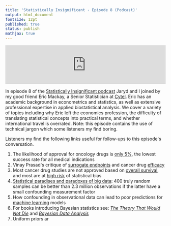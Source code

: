 ```yaml
---
title: 'Statistically Insignificant - Episode 8 (Podcast)'
output: html_document
fontsize: 12pt
published: true
status: publish
mathjax: true
---
```


<p align="center">
<iframe title="Statistics in Medicine" src="https://www.podbean.com/media/player/6msu9-c8cb889-dir?from=share&skin=1&share=1&fonts=Helvetica&download=1&version=1&skin=1&btn-skin=107" style="border: none;" scrolling="no" data-name="pb-iframe-player" width="100%" height="122"></iframe>
</p>

In episode 8 of the [Statistically Insignificant podcast](https://statisticallyinsignificant.sounder.fm/show/statistically-insignificant) Jaryd and I joined by my good friend Eric Mackay, a Senior Statistician at [Cytel](https://www.cytel.com/). Eric has an academic background in econometrics and statistics, as well as extensive professional expertise in applied biostatistical analysis. We cover a variety of topics including why Eric left the economics profession, the difficulty of translating statistical concepts into practical terms, and whether international travel is overrated. Note: this episode contains the use of technical jargon which some listeners my find boring.

Listeners my find the following links useful for follow-ups to this episode's conversation.

1. The likelihood of approval for oncology drugs is [only 5%](https://www.bio.org/sites/default/files/legacy/bioorg/docs/Clinical%20Development%20Success%20Rates%202006-2015%20-%20BIO,%20Biomedtracker,%20Amplion%202016.pdf), the lowest success rate for all medical indications
2. Vinay Prasad's critique of [surrogate endpoints](https://bmcmedicine.biomedcentral.com/articles/10.1186/s12916-017-0902-9) and cancer drug [efficacy](https://www.ncbi.nlm.nih.gov/pmc/articles/PMC5695531/)
3. Most cancer drug studies are not approved based on [overall survival](https://www.bmj.com/content/366/bmj.l5399), and most are at [high risk](https://www.bmj.com/content/366/bmj.l5221) of statistical bias
4. [Statistical paradises and paradoxes of big data](https://statistics.fas.harvard.edu/files/statistics-2/files/statistical_paradises_and_paradoxes.pdf): 400 truly random samples can be better than 2.3 million observations if the latter have a small confounding measurement factor
5. How confounding in observational data can lead to poor predictions for [machine learning](https://www.microsoft.com/en-us/research/wp-content/uploads/2017/06/KDD2015FinalDraftIntelligibleModels4HealthCare_igt143e-caruanaA.pdf) models
6. For books introducing Bayesian statistics see: [*The Theory That Would Not Die*](https://www.amazon.ca/Theory-That-Would-Not-Die/dp/0300188226) and [*Bayesian Data Analysis*](https://www.amazon.ca/Bayesian-Data-Analysis-Andrew-Gelman/dp/1439840954)
7. Uniform priors ar

